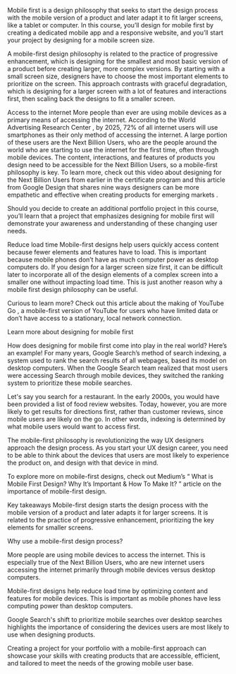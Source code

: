Mobile first is a design philosophy that seeks to start the design process with the mobile version of a product and later adapt it to fit larger screens, like a tablet or computer. In this course, you’ll design for mobile first by creating a dedicated mobile app and a responsive website, and you’ll start your project by designing for a mobile screen size.   

A mobile-first design philosophy is related to the practice of progressive enhancement, which is designing for the smallest and most basic version of a product before creating larger, more complex versions. By starting with a small screen size, designers have to choose the most important elements to prioritize on the screen. This approach contrasts with graceful degradation, which is designing for a larger screen with a lot of features and interactions first, then scaling back the designs to fit a smaller screen.

Access to the internet 
More people than ever are using mobile devices as a primary means of accessing the internet. According to 
the World Advertising Research Center
, by 2025, 72% of all internet users will use smartphones as their only method of accessing the internet. A large portion of these users are the Next Billion Users, who are the people around the world who are starting to use the internet for the first time, often through mobile devices. The content, interactions, and features of products you design need to be accessible for the Next Billion Users, so a mobile-first philosophy is key. To learn more, check out this video 
about designing for the Next Billion Users
 from earlier in the certificate program and this article from Google Design that shares 
nine ways designers can be more empathetic and effective when creating products for emerging markets
.

Should you decide to create an additional portfolio project in this course, you’ll learn that a project that emphasizes designing for mobile first will demonstrate your awareness and understanding of these changing user needs.

Reduce load time
Mobile-first designs help users quickly access content because fewer elements and features have to load. This is important because mobile phones don’t have as much computer power as desktop computers do. If you design for a larger screen size first, it can be difficult later to incorporate all of the design elements of a complex screen into a smaller one without impacting load time. This is just another reason why a mobile first design philosophy can be useful.

Curious to learn more? Check out this article about 
the making of YouTube Go
, a mobile-first version of YouTube for users who have limited data or don’t have access to a stationary, local network connection.

Learn more about designing for mobile first

How does designing for mobile first come into play in the real world? Here’s an example! For many years, Google Search’s method of search indexing, a system used to rank the search results of all webpages, based its model on desktop computers. When the Google Search team realized that most users were accessing Search through mobile devices, they switched the ranking system to prioritize these mobile searches. 

Let's say you search for a restaurant. In the early 2000s, you would have been provided a list of food review websites. Today, however, you are more likely to get results for directions first, rather than customer reviews, since mobile users are likely on the go. In other words, indexing is determined by what mobile users would want to access first. 

The mobile-first philosophy is revolutionizing the way UX designers approach the design process. As you start your UX design career, you need to be able to think about the devices that users are most likely to experience the product on, and design with that device in mind. 

To explore more on mobile-first designs, check out Medium’s “
What is Mobile First Design? Why It’s Important & How To Make It?
” article on the importance of mobile-first design.

Key takeaways
Mobile-first design starts the design process with the mobile version of a product and later adapts it for larger screens. It is related to the practice of progressive enhancement, prioritizing the key elements for smaller screens. 

Why use a mobile-first design process?

More people are using mobile devices to access the internet. This is especially true of the Next Billion Users, who are new internet users accessing the internet primarily through mobile devices versus desktop computers.

Mobile-first designs help reduce load time by optimizing content and features for mobile devices. This is important as mobile phones have less computing power than desktop computers.

Google Search's shift to prioritize mobile searches over desktop searches highlights the importance of considering the devices users are most likely to use when designing products.

Creating a project for your portfolio with a mobile-first approach can showcase your skills with creating products that are accessible, efficient, and tailored to meet the needs of the growing mobile user base.